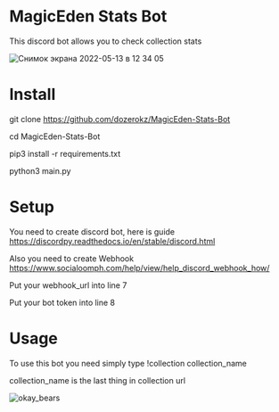 # MagicEden Stats Bot
This discord bot allows you to check collection stats

![Снимок экрана 2022-05-13 в 12 34 05](https://user-images.githubusercontent.com/60073740/168255933-3d67f9da-8996-46b4-aa42-90e69ba2c57e.png)


# Install
git clone https://github.com/dozerokz/MagicEden-Stats-Bot

cd MagicEden-Stats-Bot

pip3 install -r requirements.txt

python3 main.py

# Setup

You need to create discord bot, here is guide https://discordpy.readthedocs.io/en/stable/discord.html

Also you need to create Webhook https://www.socialoomph.com/help/view/help_discord_webhook_how/

Put your webhook_url into line 7

Put your bot token into line 8


# Usage
To use this bot you need simply type !collection collection_name

collection_name is the last thing in collection url

![okay_bears](https://user-images.githubusercontent.com/60073740/168253619-c43f5801-0abf-4e12-af65-89d5b0689e1b.png)
